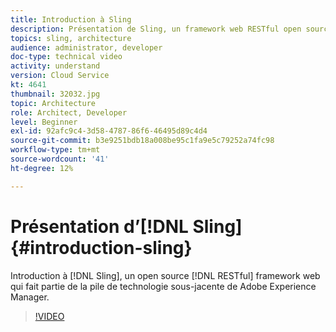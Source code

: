 ```yaml
---
title: Introduction à Sling
description: Présentation de Sling, un framework web RESTful open source qui fait partie de la pile de technologies sous-jacente de Adobe Experience Manager.
topics: sling, architecture
audience: administrator, developer
doc-type: technical video
activity: understand
version: Cloud Service
kt: 4641
thumbnail: 32032.jpg
topic: Architecture
role: Architect, Developer
level: Beginner
exl-id: 92afc9c4-3d58-4787-86f6-46495d89c4d4
source-git-commit: b3e9251bdb18a008be95c1fa9e5c79252a74fc98
workflow-type: tm+mt
source-wordcount: '41'
ht-degree: 12%

---
```


# Présentation d’[!DNL Sling] {#introduction-sling}

Introduction à [!DNL Sling], un open source [!DNL RESTful] framework web qui fait partie de la pile de technologie sous-jacente de Adobe Experience Manager.

>[!VIDEO](https://video.tv.adobe.com/v/32032?quality=12&learn=on)
